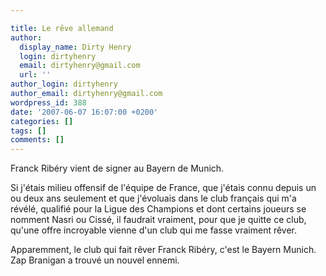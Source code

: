 ```yaml
---

title: Le rêve allemand
author:
  display_name: Dirty Henry
  login: dirtyhenry
  email: dirtyhenry@gmail.com
  url: ''
author_login: dirtyhenry
author_email: dirtyhenry@gmail.com
wordpress_id: 388
date: '2007-06-07 16:07:00 +0200'
categories: []
tags: []
comments: []
---
```

Franck Ribéry vient de signer au Bayern de Munich.

Si j'étais milieu offensif de l'équipe de France, que j'étais connu depuis un ou deux ans seulement et que j'évoluais dans le club français qui m'a révélé, qualifié pour la Ligue des Champions et dont certains joueurs se nomment Nasri ou Cissé, il faudrait vraiment, pour que je quitte ce club, qu'une offre incroyable vienne d'un club qui me fasse vraiment rêver.

Apparemment, le club qui fait rêver Franck Ribéry, c'est le Bayern Munich. Zap Branigan a trouvé un nouvel ennemi.
